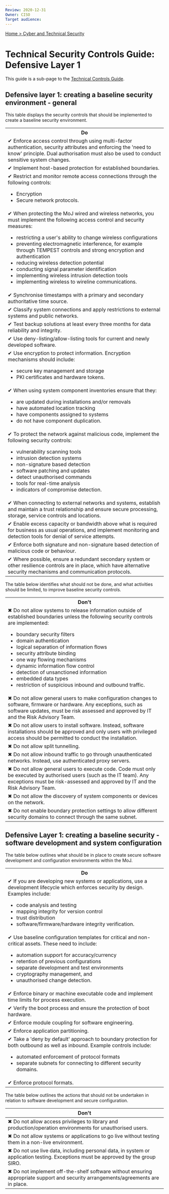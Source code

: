 ```yaml
---
Review: 2020-12-31
Owner: CISO
Target audience:
---
```


[Home > Cyber and Technical Security](home-security-policies-guides.md)

# Technical Security Controls Guide: Defensive Layer 1

This guide is a sub-page to the [Technical Controls Guide](technical-security-controls-guide).

## Defensive layer 1: creating a baseline security environment - general

This table displays the security controls that should be implemented to create a baseline security environment.

<table>
<tr><th>Do</th></tr>
<tr><td>✔ Enforce access control through using multi-factor authentication, security attributes and enforcing the 'need to know' principle. Dual authorisation must also be used to conduct sensitive system changes.</td></tr>
<tr><td>✔ Implement host-based protection for established boundaries.</td></tr>
<tr><td>✔ Restrict and monitor remote access connections through the following controls:
<ul>
<li>Encryption</li>
<li>Secure network protocols.</li></ul></td></tr>
<tr><td>✔ When protecting the MoJ wired and wireless networks, you must implement the following access control and security measures:
<ul>
<li>restricting a user's ability to change wireless configurations</li>
<li>preventing electromagnetic interference, for example through TEMPEST controls and strong encryption and authentication</li>
<li>reducing wireless detection potential</li>
<li>conducting signal parameter identification</li>
<li>implementing wireless intrusion detection tools</li>
<li>implementing wireless to wireline communications.</li></ul></td></tr>
<tr><td>✔ Synchronise timestamps with a primary and secondary authoritative time source.</td></tr>
<tr><td>✔ Classify system connections and apply restrictions to external systems and public networks.</td></tr>
<tr><td>✔ Test backup solutions at least every three months for data reliability and integrity.</td></tr>
<tr><td>✔ Use deny-listing/allow-listing tools for current and newly developed software.</td></tr>
<tr><td>✔ Use encryption to protect information. Encryption mechanisms should include:
<ul>
<li>secure key management and storage</li>
<li>PKI certificates and hardware tokens.</li></ul></td></tr>
<tr><td>✔ When using system component inventories ensure that they:
<ul>
<li>are updated during installations and/or removals</li>
<li>have automated location tracking</li>
<li>have components assigned to systems</li>
<li>do not have component duplication.</li></ul></td></tr>
<tr><td>✔ To protect the network against malicious code, implement the following security controls:
<ul>
<li>vulnerability scanning tools</li>
<li>intrusion detection systems</li>
<li>non-signature based detection</li>
<li>software patching and updates</li>
<li>detect unauthorised commands</li>
<li>tools for real-time analysis</li>
<li>indicators of compromise detection.</li></ul></td></tr>
<tr><td>✔ When connecting to external networks and systems, establish and maintain a trust relationship and ensure secure processing, storage, service controls and locations.</td></tr>
<tr><td>✔ Enable excess capacity or bandwidth above what is required for business as usual operations, and implement monitoring and detection tools for denial of service attempts.</td></tr>
<tr><td>✔ Enforce both signature and non-signature based detection of malicious code or behaviour.</td></tr>
<tr><td>✔ Where possible, ensure a redundant secondary system or other resilience controls are in place, which have alternative security mechanisms and communication protocols.</td></tr>
</table>

The table below identifies what should not be done, and what activities should be limited, to improve baseline security controls.

<table>
<tr><th>Don't</th></tr>
<tr><td>✖ Do not allow systems to release information outside of established boundaries unless the following security controls are implemented:
<ul>
<li>boundary security filters</li>
<li>domain authentication</li>
<li>logical separation of information flows</li>
<li>security attribute binding</li>
<li>one way flowing mechanisms</li>
<li>dynamic information flow control</li>
<li>detection of unsanctioned information</li>
<li>embedded data types</li>
<li>restriction of suspicious inbound and outbound traffic.</li></ul></td></tr>
<tr><td>✖ Do not allow general users to make configuration changes to software, firmware or hardware. Any exceptions, such as software updates, must be risk assessed and approved by IT and the Risk Advisory Team.</td></tr>
<tr><td>✖ Do not allow users to install software. Instead, software installations should be approved and only users with privileged access should be permitted to conduct the installation.</td></tr>
<tr><td>✖ Do not allow split tunnelling.</td></tr>
<tr><td>✖ Do not allow inbound traffic to go through unauthenticated networks. Instead, use authenticated proxy servers.</td></tr>
<tr><td>✖ Do not allow general users to execute code. Code must only be executed by authorised users (such as the IT team). Any exceptions must be risk-assessed and approved by IT and the Risk Advisory Team.</td></tr>
<tr><td>✖ Do not allow the discovery of system components or devices on the network.</td></tr>
<tr><td>✖ Do not enable boundary protection settings to allow different security domains to connect through the same subnet.</td></tr>
</table>

## Defensive Layer 1: creating a baseline security - software development and system configuration

The table below outlines what should be in place to create secure software development and configuration environments within the MoJ.

<table>
<tr><th>Do</th></tr>
<tr><td>✔ If you are developing new systems or applications, use a development lifecycle which enforces security by design. Examples include:
<ul>
<li>code analysis and testing</li>
<li>mapping integrity for version control</li>
<li>trust distribution</li>
<li>software/firmware/hardware integrity verification.</li></ul></td></tr>
<tr><td>✔ Use baseline configuration templates for critical and non-critical assets. These need to include:
<ul>
<li>automation support for accuracy/currency</li>
<li>retention of previous configurations</li>
<li>separate development and test environments</li>
<li>cryptography management, and</li>
<li>unauthorised change detection.</li></ul></td></tr>
<tr><td>✔ Enforce binary or machine executable code and implement time limits for process execution.</td></tr>
<tr><td>✔ Verify the boot process and ensure the protection of boot hardware.</td></tr>
<tr><td>✔ Enforce module coupling for software engineering.</td></tr>
<tr><td>✔ Enforce application partitioning.</td></tr>
<tr><td>✔ Take a 'deny by default' approach to boundary protection for both outbound as well as inbound. Example controls include:
<ul>
<li>automated enforcement of protocol formats</li>
<li>separate subnets for connecting to different security domains.</li></ul></td></tr>
<tr><td>✔ Enforce protocol formats.</td></tr>
</table>

The table below outlines the actions that should not be undertaken in relation to software development and secure configuration.

| Don't |
|---|
| ✖ Do not allow access privileges to library and production/operation environments for unauthorised users. |
| ✖ Do not allow systems or applications to go live without testing them in a non-live environment. |
| ✖ Do not use live data, including personal data, in system or application testing. Exceptions must be approved by the group SIRO. |
| ✖ Do not implement off-the-shelf software without ensuring appropriate support and security arrangements/agreements are in place. |
